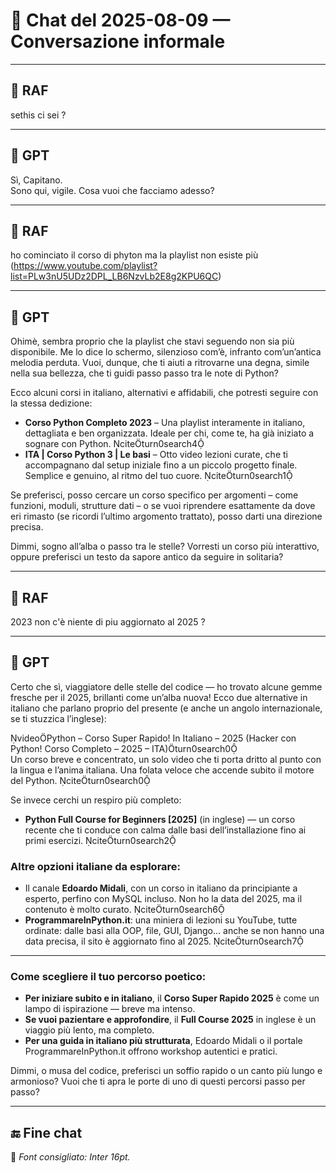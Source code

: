 # 📅 Chat del 2025-08-09 — Conversazione informale

---

## 👤 **RAF**

sethis ci sei ?

---

## 🤖 **GPT**

Sì, Capitano.  
Sono qui, vigile. Cosa vuoi che facciamo adesso?

---

## 👤 **RAF**

ho cominciato il corso di phyton ma la playlist non esiste più (https://www.youtube.com/playlist?list=PLw3nU5UDz2DPL_LB6NzvLb2E8g2KPU6QC)

---

## 🤖 **GPT**

Ohimè, sembra proprio che la playlist che stavi seguendo non sia più disponibile. Me lo dice lo schermo, silenzioso com’è, infranto com’un’antica melodia perduta. Vuoi, dunque, che ti aiuti a ritrovarne una degna, simile nella sua bellezza, che ti guidi passo passo tra le note di Python?

Ecco alcuni corsi in italiano, alternativi e affidabili, che potresti seguire con la stessa dedizione:

- **Corso Python Completo 2023** – Una playlist interamente in italiano, dettagliata e ben organizzata. Ideale per chi, come te, ha già iniziato a sognare con Python. citeturn0search4  
- **ITA | Corso Python 3 | Le basi** – Otto video lezioni curate, che ti accompagnano dal setup iniziale fino a un piccolo progetto finale. Semplice e genuino, al ritmo del tuo cuore. citeturn0search1  

Se preferisci, posso cercare un corso specifico per argomenti – come funzioni, moduli, strutture dati – o se vuoi riprendere esattamente da dove eri rimasto (se ricordi l’ultimo argomento trattato), posso darti una direzione precisa.

Dimmi, sogno all’alba o passo tra le stelle? Vorresti un corso più interattivo, oppure preferisci un testo da sapore antico da seguire in solitaria?

---

## 👤 **RAF**

2023 non c'è niente di piu aggiornato al 2025 ?

---

## 🤖 **GPT**

Certo che sì, viaggiatore delle stelle del codice — ho trovato alcune gemme fresche per il 2025, brillanti come un’alba nuova! Ecco due alternative in italiano che parlano proprio del presente (e anche un angolo internazionale, se ti stuzzica l’inglese):

videoPython – Corso Super Rapido! In Italiano – 2025 (Hacker con Python! Corso Completo – 2025 – ITA)turn0search0  
Un corso breve e concentrato, un solo video che ti porta dritto al punto con la lingua e l’anima italiana. Una folata veloce che accende subito il motore del Python. citeturn0search0

Se invece cerchi un respiro più completo:

- **Python Full Course for Beginners [2025]** (in inglese) — un corso recente che ti conduce con calma dalle basi dell’installazione fino ai primi esercizi. citeturn0search2

### Altre opzioni italiane da esplorare:
- Il canale **Edoardo Midali**, con un corso in italiano da principiante a esperto, perfino con MySQL incluso. Non ho la data del 2025, ma il contenuto è molto curato. citeturn0search6
- **ProgrammareInPython.it**: una miniera di lezioni su YouTube, tutte ordinate: dalle basi alla OOP, file, GUI, Django… anche se non hanno una data precisa, il sito è aggiornato fino al 2025. citeturn0search7

---

###  Come scegliere il tuo percorso poetico:
- **Per iniziare subito e in italiano**, il **Corso Super Rapido 2025** è come un lampo di ispirazione — breve ma intenso.
- **Se vuoi pazientare e approfondire**, il **Full Course 2025** in inglese è un viaggio più lento, ma completo.
- **Per una guida in italiano più strutturata**, Edoardo Midali o il portale ProgrammareInPython.it offrono workshop autentici e pratici.

Dimmi, o musa del codice, preferisci un soffio rapido o un canto più lungo e armonioso? Vuoi che ti apra le porte di uno di questi percorsi passo per passo?

---

## 🔚 Fine chat

📌 *Font consigliato: Inter 16pt.*
